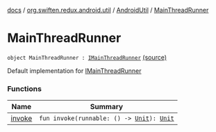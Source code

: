 [docs](../../../index.md) / [org.swiften.redux.android.util](../../index.md) / [AndroidUtil](../index.md) / [MainThreadRunner](./index.md)

# MainThreadRunner

`object MainThreadRunner : `[`IMainThreadRunner`](../-i-main-thread-runner/index.md) [(source)](https://github.com/protoman92/KotlinRedux/tree/master/android/android-util/src/main/java/org/swiften/redux/android/util/AndroidUtil.kt#L30)

Default implementation for [IMainThreadRunner](../-i-main-thread-runner/index.md)

### Functions

| Name | Summary |
|---|---|
| [invoke](invoke.md) | `fun invoke(runnable: () -> `[`Unit`](https://kotlinlang.org/api/latest/jvm/stdlib/kotlin/-unit/index.html)`): `[`Unit`](https://kotlinlang.org/api/latest/jvm/stdlib/kotlin/-unit/index.html) |
